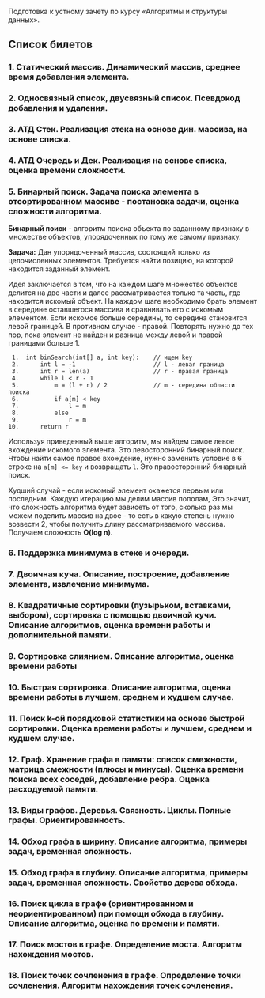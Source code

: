 Подготовка к устному зачету по курсу «Алгоритмы и структуры данных».

## Список билетов
### 1. Статический массив. Динамический массив, среднее время добавления элемента.
### 2. Односвязный список, двусвязный список. Псевдокод добавления и удаления.
### 3. АТД Стек. Реализация стека на основе дин. массива, на основе списка.
### 4. АТД Очередь и Дек. Реализация на основе списка, оценка времени сложности.

### 5. Бинарный поиск. Задача поиска элемента в отсортированном массиве - постановка задачи, оценка сложности алгоритма.
**Бинарный поиск** - алгоритм поиска объекта по заданному признаку в множестве объектов, упорядоченных по тому же самому признаку.

**Задача:** Дан упорядоченный массив, состоящий только из целочисленных элементов. Требуется найти позицию, на которой находится заданный элемент.

Идея заключается в том, что на каждом шаге множество объектов делится на две части и далее рассматривается только та часть, где находится искомый объект. На каждом шаге необходимо брать элемент в середине оставшегося массива и сравнивать его с искомым элементом. Если искомое больше середины, то середина становится левой границей. В противном случае - правой. Повторять нужно до тех пор, пока элемент не найден и разница между левой и правой границами больше 1.

```
 1.  int binSearch(int[] a, int key):    // ищем key
 2.      int l = -1                      // l - левая граница
 3.      int r = len(a)                  // r - правая граница   
 4.      while l < r - 1
 5.          m = (l + r) / 2             // m - середина области поиска
 6.          if a[m] < key
 7.              l = m
 8.          else 
 9.              r = m
10.      return r
```

Используя приведенный выше алгоритм, мы найдем самое левое вхождение искомого элемента. Это левосторонний бинарный поиск. Чтобы найти самое правое вхождение, нужно заменить условие в 6 строке на ```a[m] <= key``` и возвращать ```l```. Это правосторонний бинарный поиск.

Худший случай - если искомый элемент окажется первым или последним. Каждую итерацию мы делим массив пополам, Это значит, что сложность алгоритма будет зависеть от того, сколько раз мы можем поделить массив на двое - то есть в какую степень нужно возвести 2, чтобы получить длину рассматриваемого массива. Получаем сложность **O(log n)**.

### 6. Поддержка минимума в стеке и очереди.
### 7. Двоичная куча. Описание, построение, добавление элемента, извлечение минимума.
### 8. Квадратичные сортировки (пузырьком, вставками, выбором), сортировка с помощью двоичной кучи. Описание алгоритмов, оценка времени работы и дополнительной памяти.
### 9. Сортировка слиянием. Описание алгоритма, оценка времени работы
### 10. Быстрая сортировка. Описание алгоритма, оценка времени работы в лучшем, среднем и худшем случае.
### 11. Поиск k-ой порядковой статистики на основе быстрой сортировки. Оценка времени работы и лучшем, среднем и худшем случае.
### 12. Граф. Хранение графа в памяти: список смежности, матрица смежности (плюсы и минусы). Оценка времени поиска всех соседей, добавление ребра. Оценка расходуемой памяти.
### 13. Виды графов. Деревья. Связность. Циклы. Полные графы. Ориентированность.
### 14. Обход графа в ширину. Описание алгоритма, примеры задач, временная сложность.
### 15. Обход графа в глубину. Описание алгоритма, примеры задач, временная сложность. Свойство дерева обхода.
### 16. Поиск цикла в графе (ориентированном и неориентированном) при помощи обхода в глубину. Описание алгоритма, оценка по времени и памяти.
### 17. Поиск мостов в графе. Определение моста. Алгоритм нахождения мостов.
### 18. Поиск точек сочленения в графе. Определение точки сочленения. Алгоритм нахождения точек сочленения.
